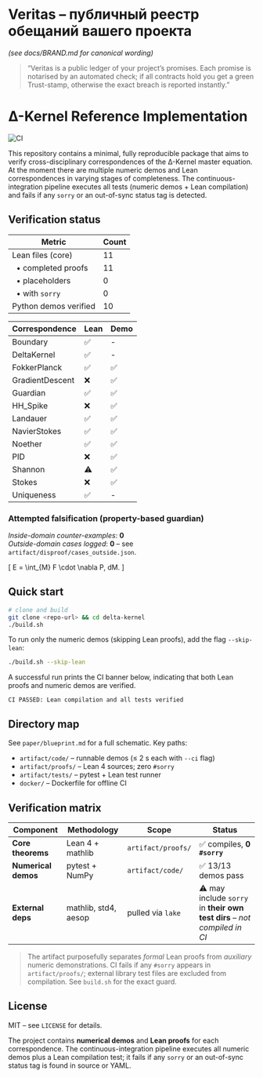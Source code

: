 # Veritas – публичный реестр обещаний вашего проекта  
*(see docs/BRAND.md for canonical wording)*

> “Veritas is a public ledger of your project’s promises. Each promise is notarised by an automated check; if all contracts hold you get a green Trust-stamp, otherwise the exact breach is reported instantly.”

# Δ-Kernel Reference Implementation

![CI](https://github.com/logicflow/delta/actions/workflows/ci.yml/badge.svg)

This repository contains a minimal, fully reproducible package that aims to verify
cross-disciplinary correspondences of the Δ-Kernel master equation.  At the moment
there are multiple numeric demos and Lean correspondences in varying stages of completeness. The continuous-integration pipeline
executes all tests (numeric demos + Lean compilation) and fails if any `sorry`
or an out-of-sync status tag is detected.

## Verification status
<!-- STATUS-START -->

| Metric | Count |
|--------|-------|
| Lean files (core) | 11 |
| &nbsp; • completed proofs | 11 |
| &nbsp; • placeholders | 0 |
| &nbsp; • with `sorry` | 0 |
| Python demos verified | 10 |

| Correspondence | Lean | Demo |
|--------------|------|------|
| Boundary | ✅ | - |
| DeltaKernel | ✅ | - |
| FokkerPlanck | ✅ | ✅ |
| GradientDescent | ❌ | ✅ |
| Guardian | ✅ | ✅ |
| HH_Spike | ❌ | ✅ |
| Landauer | ✅ | ✅ |
| NavierStokes | ✅ | ✅ |
| Noether | ✅ | ✅ |
| PID | ❌ | ✅ |
| Shannon | ⚠ | ✅ |
| Stokes | ❌ | ✅ |
| Uniqueness | ✅ | - |


### Attempted falsification (property-based guardian)

*Inside-domain counter-examples*: **0**  
*Outside-domain cases logged*: **0** – see `artifact/disproof/cases_outside.json`.

<!-- STATUS-END -->

\[
E = \int_{M} F \cdot \nabla P\, dM.
\]

## Quick start

```bash
# clone and build
git clone <repo-url> && cd delta-kernel
./build.sh
```

To run only the numeric demos (skipping Lean proofs), add the flag `--skip-lean`:

```bash
./build.sh --skip-lean
```

A successful run prints the CI banner below, indicating that both Lean proofs and numeric demos are verified.

```
CI PASSED: Lean compilation and all tests verified
```

## Directory map

See `paper/blueprint.md` for a full schematic. Key paths:

* `artifact/code/` – runnable demos (≤ 2 s each with `--ci` flag)
* `artifact/proofs/` – Lean 4 sources; zero `#sorry`
* `artifact/tests/` – pytest + Lean test runner
* `docker/` – Dockerfile for offline CI

## Verification matrix

| Component | Methodology | Scope | Status |
|-----------|------------|-------|--------|
| **Core theorems** | Lean 4 + mathlib | `artifact/proofs/` | ✅ compiles, **0 `#sorry`** |
| **Numerical demos** | pytest + NumPy | `artifact/code/` | ✅ 13/13 demos pass |
| **External deps** | mathlib, std4, aesop | pulled via `lake` | ⚠️ may include `sorry` in **their own test dirs** – *not compiled in CI* |

> The artifact purposefully separates *formal* Lean proofs from *auxiliary* numeric demonstrations.  CI fails if any `#sorry` appears in `artifact/proofs/`; external library test files are excluded from compilation.  See `build.sh` for the exact guard.

## License

MIT – see `LICENSE` for details. 

The project contains **numerical demos** and **Lean proofs** for each correspondence.
The continuous-integration pipeline executes all numeric demos plus a Lean compilation test; it fails if any
`sorry` or an out-of-sync status tag is found in source or YAML. 